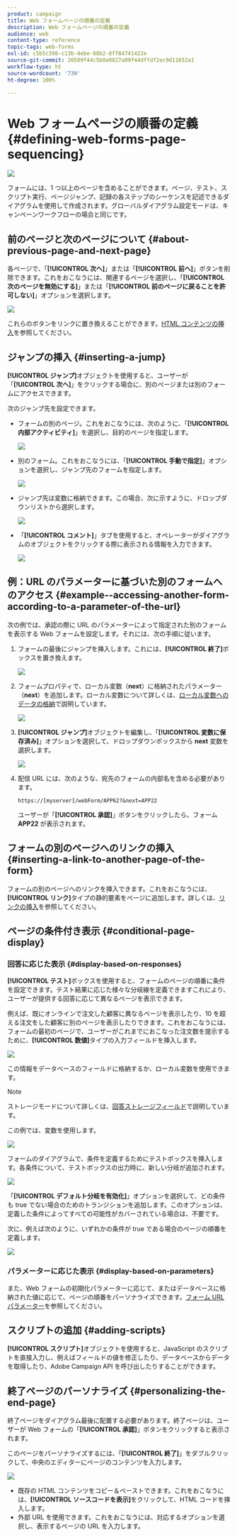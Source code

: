 ```yaml
---
product: campaign
title: Web フォームページの順番の定義
description: Web フォームページの順番の定義
audience: web
content-type: reference
topic-tags: web-forms
exl-id: c5b5c398-c13b-4ebe-88b2-8ff84741422e
source-git-commit: 20509f44c5b8e0827a09f44dffdf2ec9d11652a1
workflow-type: ht
source-wordcount: '739'
ht-degree: 100%

---
```


# Web フォームページの順番の定義{#defining-web-forms-page-sequencing}

![](../../assets/common.svg)

フォームには、1 つ以上のページを含めることができます。ページ、テスト、スクリプト実行、ページジャンプ、記録の各ステップのシーケンスを記述できるダイアグラムを使用して作成されます。グローバルダイアグラム設定モードは、キャンペーンワークフローの場合と同じです。

## 前のページと次のページについて {#about-previous-page-and-next-page}

各ページで、「**[!UICONTROL 次へ]**」または「**[!UICONTROL 前へ]**」ボタンを削除できます。これをおこなうには、関連するページを選択し、「**[!UICONTROL 次のページを無効にする]**」または「**[!UICONTROL 前のページに戻ることを許可しない]**」オプションを選択します。

![](assets/s_ncs_admin_survey_no_next_page.png)

これらのボタンをリンクに置き換えることができます。[HTML コンテンツの挿入](static-elements-in-a-web-form.md#inserting-html-content)を参照してください。

## ジャンプの挿入 {#inserting-a-jump}

**[!UICONTROL ジャンプ]**&#x200B;オブジェクトを使用すると、ユーザーが「**[!UICONTROL 次へ]**」をクリックする場合に、別のページまたは別のフォームにアクセスできます。

次のジャンプ先を設定できます。

* フォームの別のページ。これをおこなうには、次のように、「**[!UICONTROL 内部アクティビティ]**」を選択し、目的のページを指定します。

   ![](assets/s_ncs_admin_jump_param1.png)

* 別のフォーム。これをおこなうには、「**[!UICONTROL 手動で指定]**」オプションを選択し、ジャンプ先のフォームを指定します。

   ![](assets/s_ncs_admin_jump_param2.png)

* ジャンプ先は変数に格納できます。この場合、次に示すように、ドロップダウンリストから選択します。

   ![](assets/s_ncs_admin_jump_param3.png)

* 「**[!UICONTROL コメント]**」タブを使用すると、オペレーターがダイアグラムのオブジェクトをクリックする際に表示される情報を入力できます。

   ![](assets/s_ncs_admin_survey_jump_comment.png)

## 例：URL のパラメーターに基づいた別のフォームへのアクセス {#example--accessing-another-form-according-to-a-parameter-of-the-url}

次の例では、承認の際に URL のパラメーターによって指定された別のフォームを表示する Web フォームを設定します。それには、次の手順に従います。

1. フォームの最後にジャンプを挿入します。これには、**[!UICONTROL 終了]**&#x200B;ボックスを置き換えます。

   ![](assets/s_ncs_admin_survey_jump_sample1.png)

1. フォームプロパティで、ローカル変数（**next**）に格納されたパラメーター（**next**）を追加します。ローカル変数について詳しくは、[ローカル変数へのデータの格納](web-forms-answers.md#storing-data-in-a-local-variable)で説明しています。

   ![](assets/s_ncs_admin_survey_jump_sample2.png)

1. **[!UICONTROL ジャンプ]**&#x200B;オブジェクトを編集し、「**[!UICONTROL 変数に保存済み]**」オプションを選択して、ドロップダウンボックスから **next** 変数を選択します。

   ![](assets/s_ncs_admin_survey_jump_sample3.png)

1. 配信 URL には、次のような、宛先のフォームの内部名を含める必要があります。

   ```
   https://[myserver]/webForm/APP62?&next=APP22
   ```

   ユーザーが「**[!UICONTROL 承認]**」ボタンをクリックしたら、フォーム **APP22** が表示されます。

## フォームの別のページへのリンクの挿入 {#inserting-a-link-to-another-page-of-the-form}

フォームの別のページへのリンクを挿入できます。これをおこなうには、**[!UICONTROL リンク]**&#x200B;タイプの静的要素をページに追加します。詳しくは、[リンクの挿入](static-elements-in-a-web-form.md#inserting-a-link)を参照してください。

## ページの条件付き表示 {#conditional-page-display}

### 回答に応じた表示 {#display-based-on-responses}

**[!UICONTROL テスト]**&#x200B;ボックスを使用すると、フォームのページの順番に条件を設定できます。テスト結果に応じた様々な分岐線を定義できますこれにより、ユーザーが提供する回答に応じて異なるページを表示できます。

例えば、既にオンラインで注文した顧客に異なるページを表示したり、10 を超える注文をした顧客に別のページを表示したりできます。これをおこなうには、フォームの最初のページで、ユーザーがこれまでにおこなった注文数を提示するために、**[!UICONTROL 数値]**&#x200B;タイプの入力フィールドを挿入します。

![](assets/s_ncs_admin_survey_test_ex0.png)

この情報をデータベースのフィールドに格納するか、ローカル変数を使用できます。

>[!NOTE]
>
>ストレージモードについて詳しくは、[回答ストレージフィールド](web-forms-answers.md#response-storage-fields)で説明しています。

この例では、変数を使用します。

![](assets/s_ncs_admin_survey_test_ex1.png)

フォームのダイアグラムで、条件を定義するためにテストボックスを挿入します。各条件について、テストボックスの出力時に、新しい分岐が追加されます。

![](assets/s_ncs_admin_survey_test_ex2.png)

「**[!UICONTROL デフォルト分岐を有効化]**」オプションを選択して、どの条件も true でない場合のためのトランジションを追加します。このオプションは、定義した条件によってすべての可能性がカバーされている場合は、不要です。

次に、例えば次のように、いずれかの条件が true である場合のページの順番を定義します。

![](assets/s_ncs_admin_survey_test_ex3.png)

### パラメーターに応じた表示 {#display-based-on-parameters}

また、Web フォームの初期化パラメーターに応じて、またはデータベースに格納された値に応じて、ページの順番をパーソナライズできます。[フォーム URL パラメーター](defining-web-forms-properties.md#form-url-parameters)を参照してください。

## スクリプトの追加 {#adding-scripts}

**[!UICONTROL スクリプト]**&#x200B;オブジェクトを使用すると、JavaScript のスクリプトを直接入力し、例えばフィールドの値を修正したり、データベースからデータを取得したり、Adobe Campaign API を呼び出したりすることができます。

## 終了ページのパーソナライズ {#personalizing-the-end-page}

終了ページをダイアグラム最後に配置する必要があります。終了ページは、ユーザーが Web フォームの「**[!UICONTROL 承認]**」ボタンをクリックすると表示されます。

このページをパーソナライズするには、「**[!UICONTROL 終了]**」をダブルクリックして、中央のエディターにページのコンテンツを入力します。

![](assets/s_ncs_admin_survey_end_page_edit.png)

* 既存の HTML コンテンツをコピー＆ペーストできます。これをおこなうには、**[!UICONTROL ソースコードを表示]**&#x200B;をクリックして、HTML コードを挿入します。
* 外部 URL を使用できます。これをおこなうには、対応するオプションを選択し、表示するページの URL を入力します。
